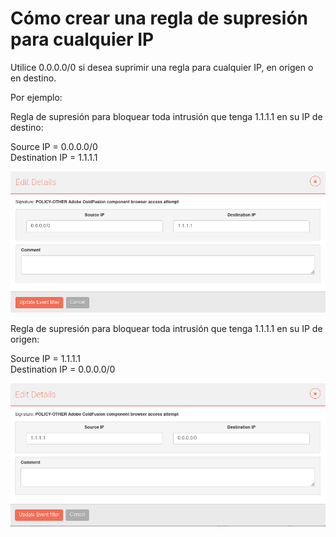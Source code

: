 # Cómo crear una regla de supresión para cualquier IP

Utilice 0.0.0.0/0 si desea suprimir una regla para cualquier IP, en origen o en destino.

Por ejemplo:

Regla de supresión para bloquear toda intrusión que tenga 1.1.1.1 en su IP de destino: 

Source IP = 0.0.0.0/0  
Destination IP = 1.1.1.1

![block_target_ip](images/suppress_dst.png)

Regla de supresión para bloquear toda intrusión que tenga 1.1.1.1 en su IP de origen: 

Source IP  = 1.1.1.1  
Destination IP = 0.0.0.0/0

![block_source_ip](images/suppress_src.png)
